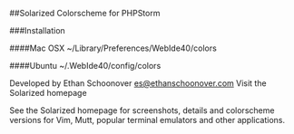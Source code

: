 ##Solarized Colorscheme for PHPStorm

###Installation

####Mac OSX
~/Library/Preferences/WebIde40/colors

####Ubuntu
~/.WebIde40/config/colors


Developed by Ethan Schoonover es@ethanschoonover.com
Visit the Solarized homepage

See the Solarized homepage for screenshots, details and colorscheme versions for Vim, Mutt, popular terminal emulators and other applications.




